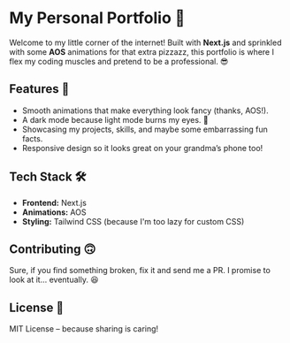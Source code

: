# My Personal Portfolio 🚀

Welcome to my little corner of the internet! Built with **Next.js** and sprinkled with some **AOS** animations for that extra pizzazz, this portfolio is where I flex my coding muscles and pretend to be a professional. 😎

## Features 🎨
- Smooth animations that make everything look fancy (thanks, AOS!).
- A dark mode because light mode burns my eyes. 🌚
- Showcasing my projects, skills, and maybe some embarrassing fun facts.
- Responsive design so it looks great on your grandma’s phone too!

## Tech Stack 🛠️
- **Frontend:** Next.js
- **Animations:** AOS
- **Styling:** Tailwind CSS (because I'm too lazy for custom CSS)

## Contributing 🙃
Sure, if you find something broken, fix it and send me a PR. I promise to look at it... eventually. 😆

## License 📜
MIT License – because sharing is caring!

